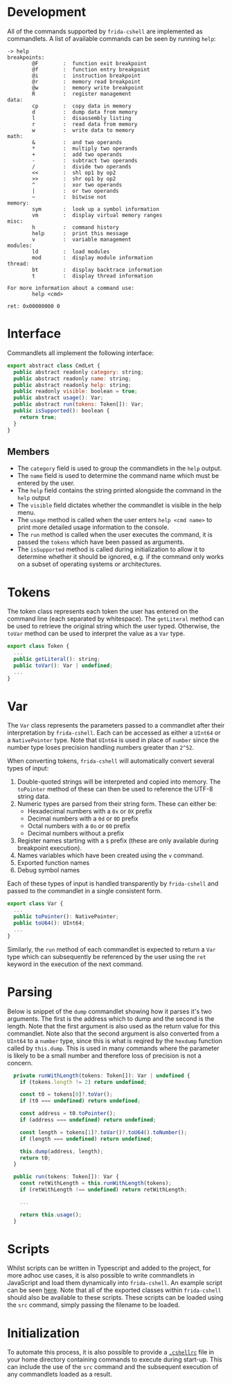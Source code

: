 # Development
All of the commands supported by `frida-cshell` are implemented as commandlets. A list of available commands can be seen by running `help`:
```
-> help
breakpoints:
        @F        :  function exit breakpoint
        @f        :  function entry breakpoint
        @i        :  instruction breakpoint
        @r        :  memory read breakpoint
        @w        :  memory write breakpoint
        R         :  register management
data:
        cp        :  copy data in memory
        d         :  dump data from memory
        l         :  disassembly listing
        r         :  read data from memory
        w         :  write data to memory
math:
        &         :  and two operands
        *         :  multiply two operands
        +         :  add two operands
        -         :  subtract two operands
        /         :  divide two operands
        <<        :  shl op1 by op2
        >>        :  shr op1 by op2
        ^         :  xor two operands
        |         :  or two operands
        ~         :  bitwise not
memory:
        sym       :  look up a symbol information
        vm        :  display virtual memory ranges
misc:
        h         :  command history
        help      :  print this message
        v         :  variable management
modules:
        ld        :  load modules
        mod       :  display module information
thread:
        bt        :  display backtrace information
        t         :  display thread information

For more information about a command use:
        help <cmd>

ret: 0x00000000 0
```
# Interface
Commandlets all implement the following interface:
```js
export abstract class CmdLet {
  public abstract readonly category: string;
  public abstract readonly name: string;
  public abstract readonly help: string;
  public readonly visible: boolean = true;
  public abstract usage(): Var;
  public abstract run(tokens: Token[]): Var;
  public isSupported(): boolean {
    return true;
  }
}
```
## Members
* The `category` field is used to group the commandlets in the `help` output.
* The `name` field is used to determine the command name which must be entered by the user.
* The `help` field contains the string printed alongside the command in the `help` output
* The `visible` field dictates whether the commandlet is visible in the help menu.
* The `usage` method is called when the user enters `help <cmd name>` to print more detailed usage information to the console.
* The `run` method is called when the user executes the command, it is passed the `tokens` which have been passed as arguments.
* The `isSupported` method is called during initialization to allow it to determine whether it should be ignored, e.g. if the command only works on a subset of operating systems or architectures.

# Tokens
The token class represents each token the user has entered on the command line (each separated by whitespace). The `getLiteral` method can be used to retrieve the original string which the user typed. Otherwise, the `toVar` method can be used to interpret the value as a `Var` type.
```js
export class Token {
  ...
  public getLiteral(): string;
  public toVar(): Var | undefined;
  ...
}
```

# Var
The `Var` class represents the parameters passed to a commandlet after their interpretation by `frida-cshell`. Each can be accessed as either a `UInt64` or a `NativePointer` type. Note that `UInt64` is used in place of `number` since the number type loses precision handling numbers greater than `2^52`.

When converting tokens, `frida-cshell` will automatically convert several types of input:
1. Double-quoted strings will be interpreted and copied into memory. The `toPointer` method of these can then be used to reference the UTF-8 string data.
2. Numeric types are parsed from their string form. These can either be:
   * Hexadecimal numbers with a `0x` or `0X` prefix
   * Decimal numbers with a `0d` or `0D` prefix
   * Octal numbers with a `0o` or `0O` prefix
   * Decimal numbers without a prefix
3. Register names starting with a `$` prefix (these are only available during breakpoint execution).
4. Names variables which have been created using the `v` command.
5. Exported function names
6. Debug symbol names

Each of these types of input is handled transparently by `frida-cshell` and passed to the commandlet in a single consistent form.

```js
export class Var {
  ...
  public toPointer(): NativePointer;
  public toU64(): UInt64;
  ...
}
```

Similarly, the `run` method of each commandlet is expected to return a `Var` type which can subsequently be referenced by the user using the `ret` keyword in the execution of the next command.

# Parsing
Below is snippet of the `dump` commandlet showing how it parses it's two arguments. The first is the address which to dump and the second is the length. Note that the first argument is also used as the return value for this commandlet. Note also that the second argument is also converted from a `UInt64` to a `number` type, since this is what is reqired by the `hexdump` function called by `this.dump`. This is used in many commands where the parameter is likely to be a small number and therefore loss of precision is not a concern.
```js
  private runWithLength(tokens: Token[]): Var | undefined {
    if (tokens.length != 2) return undefined;

    const t0 = tokens[0]?.toVar();
    if (t0 === undefined) return undefined;

    const address = t0.toPointer();
    if (address === undefined) return undefined;

    const length = tokens[1]?.toVar()?.toU64().toNumber();
    if (length === undefined) return undefined;

    this.dump(address, length);
    return t0;
  }

  public run(tokens: Token[]): Var {
    const retWithLength = this.runWithLength(tokens);
    if (retWithLength !== undefined) return retWithLength;

    ...

    return this.usage();
  }
```
# Scripts
Whilst scripts can be written in Typescript and added to the project, for more adhoc use cases, it is also possible to write commandlets in JavaScript and load them dynamically into `frida-cshell`. An example script can be seen [here](src.js). Note that all of the exported classes within `frida-cshell` should also be available to these scripts. These scripts can be loaded using the `src` command, simply passing the filename to be loaded.

# Initialization
To automate this process, it is also possible to provide a [`.cshellrc`](assets/initrd/.cshellrc) file in your home directory containing commands to execute during start-up. This can include the use of the `src` command and the subsequent execution of any commandlets loaded as a result.
